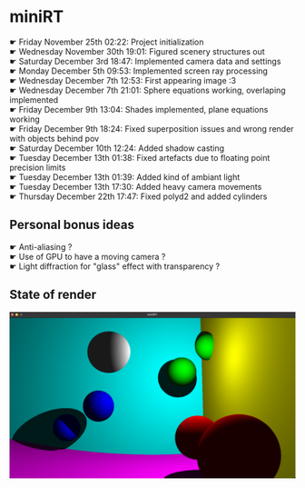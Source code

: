 # miniRT
☛ Friday November 25th 02:22: Project initialization
<br /> ☛ Wednesday November 30th 19:01: Figured scenery structures out
<br /> ☛ Saturday December 3rd 18:47: Implemented camera data and settings
<br /> ☛ Monday December 5th 09:53: Implemented screen ray processing
<br /> ☛ Wednesday December 7th 12:53: First appearing image :3
<br /> ☛ Wednesday December 7th 21:01: Sphere equations working, overlaping implemented
<br /> ☛ Friday December 9th 13:04: Shades implemented, plane equations working
<br /> ☛ Friday December 9th 18:24: Fixed superposition issues and wrong render with objects behind pov
<br /> ☛ Saturday December 10th 12:24: Added shadow casting
<br /> ☛ Tuesday December 13th 01:38: Fixed artefacts due to floating point precision limits
<br /> ☛ Tuesday December 13th 01:39: Added kind of ambiant light
<br /> ☛ Tuesday December 13th 17:30: Added heavy camera movements
<br /> ☛ Thursday December 22th 17:47: Fixed polyd2 and added cylinders
## Personal bonus ideas
☛ Anti-aliasing ?
<br />☛ Use of GPU to have a moving camera ?
<br />☛ Light diffraction for "glass" effect with transparency ?
## State of render
![Alt text](render.png?raw=true "Render")
